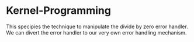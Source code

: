 # Kernel-Programming

This specipies the technique to manipulate the divide by zero error handler. We can divert the error handler to our very own error handling mechanism.
